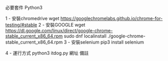 必要套件
Python3 

1 - 安裝chromedrive
wget https://googlechromelabs.github.io/chrome-for-testing/#stable
2 - 安裝GOOGLE
wget https://dl.google.com/linux/direct/google-chrome-stable_current_x86_64.rpm
sudo dnf localinstall ./google-chrome-stable_current_x86_64.rpm
3 - 安裝selenium
pip3 install selenium

4 - 運行方式
python3 itdog.py 網址 備註
